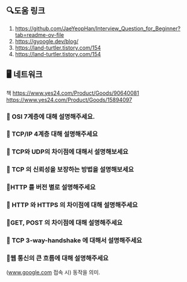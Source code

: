 ## 🔍도움 링크

1. https://github.com/JaeYeopHan/Interview_Question_for_Beginner?tab=readme-ov-file
2. https://gyoogle.dev/blog/
3. https://land-turtler.tistory.com/154
4. https://land-turtler.tistory.com/154


## 🖥️ 네트워크

책 
https://www.yes24.com/Product/Goods/90640081
https://www.yes24.com/Product/Goods/15894097


### 📌 OSI 7계층에 대해 설명해주세요.

### 📌 TCP/IP 4계층 대해 설명해주세요

### 📌 TCP와 UDP의 차이점에 대해서 설명해보세요

### 📌 TCP 의 신뢰성을 보장하는 방법을 설명해보세요

### 📌HTTP 를 버전 별로 설명해주세요

### 📌 HTTP 와 HTTPS 의 차이점에 대해 설명해주세요

### 📌GET, POST 의 차이점에 대해 설명해주세요

### 📌 TCP 3-way-handshake 에 대해서 설명해주세요


### 📌웹 통신의 큰 흐름에 대해 설명해주세요
(www.google.com  접속 시) 동작을 의미.

